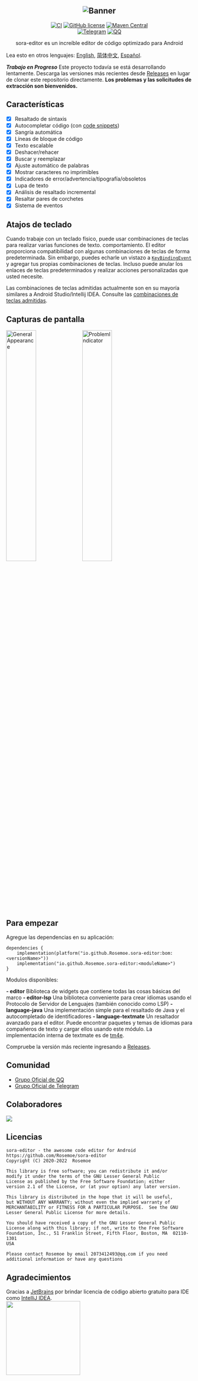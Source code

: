 <div align="center">

![Banner](/images/editor_banner.jpg)
----
[![CI](https://github.com/Rosemoe/CodeEditor/actions/workflows/gradle.yml/badge.svg?event=push)](https://github.com/Rosemoe/CodeEditor/actions/workflows/gradle.yml)
[![GitHub license](https://img.shields.io/github/license/Rosemoe/CodeEditor)](https://github.com/Rosemoe/CodeEditor/blob/main/LICENSE)
[![Maven Central](https://img.shields.io/maven-central/v/io.github.Rosemoe.sora-editor/editor.svg?label=Maven%20Central)]((https://search.maven.org/search?q=io.github.Rosemoe.sora-editor%20editor))   
[![Telegram](https://img.shields.io/badge/Join-Telegram-blue)](https://t.me/rosemoe_code_editor)
[![QQ](https://img.shields.io/badge/Join-QQ_Group-ff69b4)](https://jq.qq.com/?_wv=1027&k=n68uxQws)

sora-editor es un increíble editor de código optimizado para Android

</div>

Lea esto en otros lenguajes: [English](README.md), [简体中文](README.zh-cn.md), [Español](README.es.md).

***Trabajo en Progreso***
Este proyecto todavía se está desarrollando lentamente.
Descarga las versiones más recientes desde [Releases](https://github.com/Rosemoe/CodeEditor/releases)
en lugar de clonar este repositorio directamente.
**Los problemas y las solicitudes de extracción son bienvenidos.**

## Características

- [x] Resaltado de sintaxis
- [x] Autocompletar código (con [code snippets](https://macromates.com/manual/en/snippets))
- [x] Sangría automática
- [x] Líneas de bloque de código
- [x] Texto escalable
- [x] Deshacer/rehacer
- [x] Buscar y reemplazar
- [x] Ajuste automático de palabras
- [x] Mostrar caracteres no imprimibles
- [x] Indicadores de error/advertencia/tipografía/obsoletos
- [x] Lupa de texto
- [x] Análisis de resaltado incremental
- [x] Resaltar pares de corchetes
- [x] Sistema de eventos

## Atajos de teclado

Cuando trabaje con un teclado físico, puede usar combinaciones de teclas para realizar varias funciones de texto.
comportamiento.
El editor proporciona compatibilidad con algunas combinaciones de teclas de forma predeterminada.
Sin embargo, puedes echarle un vistazo
a [`KeyBindingEvent`](https://github.com/Rosemoe/sora-editor/blob/main/editor/src/main/java/io/github/rosemoe/sora/event/KeyBindingEvent.java)
y agregar tus propias combinaciones de teclas. Incluso puede anular los enlaces de teclas predeterminados y realizar acciones personalizadas que usted necesite.

Las combinaciones de teclas admitidas actualmente son en su mayoría similares a Android Studio/Intellij IDEA.
Consulte las [combinaciones de teclas admitidas](./keybindings.md).

## Capturas de pantalla

<div style="overflow: hidden">
<img src="/images/general.jpg" alt="GeneralAppearance" width="40%" align="bottom" />
<img src="/images/problem_indicators.jpg" alt="ProblemIndicator" width="40%" align="bottom" />
</div>

## Para empezar

Agregue las dependencias en su aplicación:

```Gradle
dependencies {
    implementation(platform("io.github.Rosemoe.sora-editor:bom:<versionName>"))
    implementation("io.github.Rosemoe.sora-editor:<moduleName>")
}
```

Modulos disponibles:

**- editor**
  Biblioteca de widgets que contiene todas las cosas básicas del marco
**- editor-lsp**
  Una biblioteca conveniente para crear idiomas usando el Protocolo de Servidor de Lenguajes (también conocido como LSP)
**- language-java**
  Una implementación simple para el resaltado de Java y el autocompletado de identificadores
**- language-textmate**
  Un resaltador avanzado para el editor. Puede encontrar paquetes y temas de idiomas para compañeros de texto y cargar ellos usando este módulo. La implementación interna de textmate es de [tm4e](https://github.com/eclipse/tm4e).

Compruebe la versión más reciente ingresando a [Releases](https://github.com/Rosemoe/CodeEditor/releases).

## Comunidad

* [Grupo Oficial de QQ](https://jq.qq.com/?_wv=1027&k=n68uxQws)
* [Grupo Oficial de Telegram](https://t.me/rosemoe_code_editor)

## Colaboradores

<a href="https://github.com/Rosemoe/sora-editor/graphs/contributors">
  <img src="https://contrib.rocks/image?repo=Rosemoe/sora-editor" />
</a>

## Licencias

```
sora-editor - the awesome code editor for Android
https://github.com/Rosemoe/sora-editor
Copyright (C) 2020-2022  Rosemoe

This library is free software; you can redistribute it and/or
modify it under the terms of the GNU Lesser General Public
License as published by the Free Software Foundation; either
version 2.1 of the License, or (at your option) any later version.

This library is distributed in the hope that it will be useful,
but WITHOUT ANY WARRANTY; without even the implied warranty of
MERCHANTABILITY or FITNESS FOR A PARTICULAR PURPOSE.  See the GNU
Lesser General Public License for more details.

You should have received a copy of the GNU Lesser General Public
License along with this library; if not, write to the Free Software
Foundation, Inc., 51 Franklin Street, Fifth Floor, Boston, MA  02110-1301
USA

Please contact Rosemoe by email 2073412493@qq.com if you need
additional information or have any questions
```

## Agradecimientos

Gracias a [JetBrains](https://www.jetbrains.com/?from=CodeEditor) por brindar licencia de código abierto gratuito
 para IDE como [IntelliJ IDEA](https://www.jetbrains.com/idea/?from=CodeEditor).   
[<img src=".github/jetbrains-variant-3.png" width="200"/>](https://www.jetbrains.com/?from=CodeEditor)
